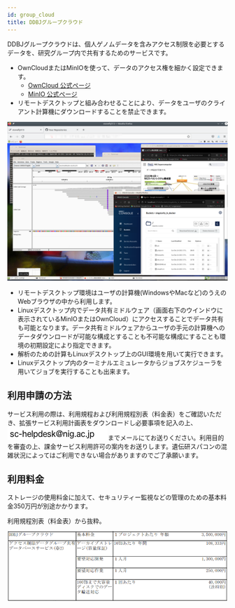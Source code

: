 ```yaml
---
id: group_cloud
title: DDBJグループクラウド
---
```



DDBJグループクラウドは、個人ゲノムデータを含みアクセス制限を必要とするデータを、研究グループ内で共有するためのサービスです。

- OwnCloudまたはMinIOを使って、データのアクセス権を細かく設定できます。
  - [OwnCloud 公式ページ](https://owncloud.com/)
  - [MinIO 公式ページ](https://min.io/)
- リモートデスクトップと組み合わせることにより、データをユーザのクライアント計算機にダウンロードすることを禁止できます。


![](group_cloud_fig.png)

- リモートデスクトップ環境はユーザの計算機(WindowsやMacなど)のうえのWebブラウザの中から利用します。
- Linuxデスクトップ内でデータ共有ミドルウェア（画面右下のウインドウに表示されているMinIOまたはOwnCloud）にアクセスすることでデータ共有も可能となります。データ共有ミドルウェアからユーザの手元の計算機へのデータダウンロードが可能な構成とすることも不可能な構成にすることも環境の初期設定により指定できます。
- 解析のための計算もLinuxデスクトップ上のGUI環境を用いて実行できます。
- Linuxデスクトップ内のターミナルエミュレータからジョブスケジューラを用いてジョブを実行することも出来ます。


## 利用申請の方法

 サービス利用の際は、利用規程および利用規程別表（料金表）をご確認いただき、拡張サービス利用計画表をダウンロードし必要事項を記入の上、![](sc-helpdesk.png)までメールにてお送りください。利用目的を審査の上、課金サービス利用許可の案内をお送りします。遺伝研スパコンの混雑状況によってはご利用できない場合がありますのでご了承願います。

 
## 利用料金

ストレージの使用料金に加えて、セキュリティー監視などの管理のための基本料金350万円が別途かかります。


利用規程別表（料金表）から抜粋。


![](ddbj_group_cloud_price_table.png)



 

